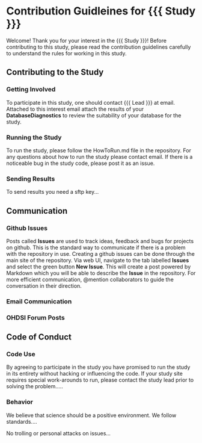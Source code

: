 # Contribution Guidleines for {{{ Study }}}

Welcome! Thank you for your interest in the {{{ Study }}}! Before contributing to this study, please read the contribution guidelines carefully to understand the rules for working in this study. 

## Contributing to the Study

### Getting Involved

To participate in this study, one should contact {{{ Lead }}} at email. Attached to this interest email attach the results of your **DatabaseDiagnostics** to review the suitability of your database for the study.

### Running the Study

To run the study, please follow the HowToRun.md file in the repository. For any questions about how to run the study please contact email. If there is a noticeable bug in the study code, please post it as an issue.

### Sending Results

To send results you need a sftp key...

## Communication 

### Github Issues

Posts called **Issues** are used to track ideas, feedback and bugs for projects on github. This is the standard way to communicate if there is a problem with the repository in use. Creating a github issues can be done through the main site of the repository. Via web UI, navigate to the tab labelled **Issues** and select the green button **New Issue**. This will create a post powered by Markdown which you will be able to describe the **Issue** in the repository. For more efficient communication, @mention collaborators to guide the conversation in their direction. 


<!-----Add template for issue-------->


### Email Communication

<!---Add rules for email communication------>

### OHDSI Forum Posts

<!-----Add rules for forum posts----->


## Code of Conduct

### Code Use

By agreeing to participate in the study you have promised to run the study in its entirety without hacking or influencing the code. If your study site requires special work-arounds to run, please contact the study lead prior to solving the problem.....

### Behavior

We believe that science should be a positive environment. We follow standards....

No trolling or personal attacks on issues...
